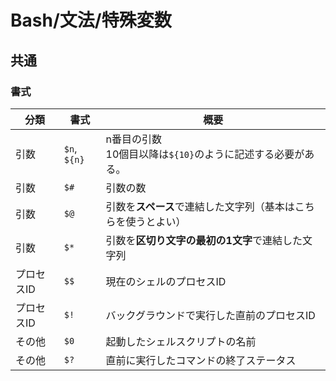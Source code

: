 # Bash/文法/特殊変数

## 共通

### 書式

| 分類       | 書式         | 概要                                                         |
| ---------- | ------------ | ------------------------------------------------------------ |
| 引数       | `$n`, `${n}` | n番目の引数<br />10個目以降は`${10}`のように記述する必要がある。 |
| 引数       | `$#`         | 引数の数                                                     |
| 引数       | `$@`         | 引数を**スペース**で連結した文字列（基本はこちらを使うとよい） |
| 引数       | `$*`         | 引数を**区切り文字の最初の1文字**で連結した文字列            |
| プロセスID | `$$`         | 現在のシェルのプロセスID                                     |
| プロセスID | `$!`         | バックグラウンドで実行した直前のプロセスID                   |
| その他     | `$0`         | 起動したシェルスクリプトの名前                               |
| その他     | `$?`         | 直前に実行したコマンドの終了ステータス                       |
